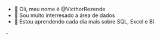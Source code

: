 - 👋 Oii, meu nome é @VicthorRezende
- 👀 Sou muito interresado a área de dados 
- 🌱 Estou aprendendo cada dia mais sobre SQL, Excel e BI

<!---
VicthorRezende/VicthorRezende is a ✨ special ✨ repository because its `README.md` (this file) appears on your GitHub profile.
You can click the Preview link to take a look at your changes.
💞️ I’m looking to collaborate on ...
- 📫 How to reach me ...
--->- 

